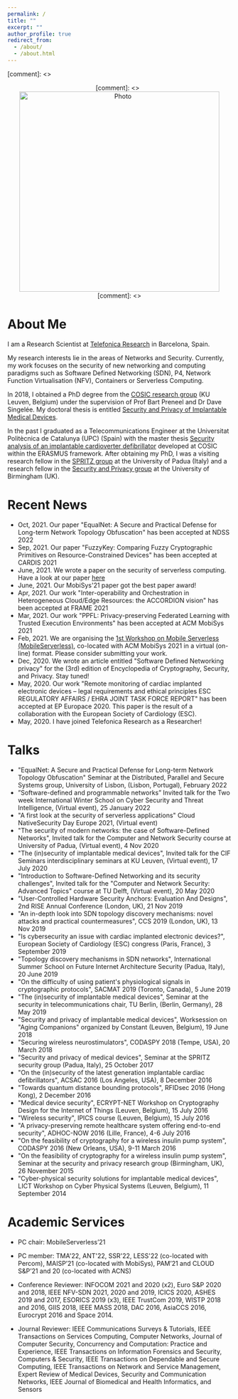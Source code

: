 ```yaml
---
permalink: /
title: ""
excerpt: ""
author_profile: true
redirect_from:
  - /about/
  - /about.html
---
```


[comment]: <> <p align="center">
[comment]: <>  <img src="https://lantaoyu.github.io/files/lantaoyu_img.jpg?raw=true" alt="Photo" style="width: 450px;"/>
[comment]: <> </p>

# About Me

I am a Research Scientist at [Telefonica Research](https://www.telefonica.com/en/web/innovation/core-innovation/research) in Barcelona, Spain.

My research interests lie in the areas of Networks and Security. Currently, my work focuses on the security of new networking and computing paradigms such as Software Defined Networking (SDN), P4, Network Function Virtualisation (NFV), Containers or Serverless Computing.

In 2018, I obtained a PhD degree from the [COSIC research group](https://www.esat.kuleuven.be/cosic/) (KU Leuven, Belgium) under the supervision of Prof Bart Preneel and Dr Dave Singelée. My doctoral thesis is entitled [Security and Privacy of Implantable Medical Devices](https://www.esat.kuleuven.be/cosic/publications/thesis-302.pdf).

In the past I graduated as a Telecommunications Engineer at the Universitat Politècnica de Catalunya (UPC) (Spain) with the master thesis [Security analysis of an implantable cardioverter defibrillator](https://www.esat.kuleuven.be/cosic/publications/thesis-231.pdf) developed at COSIC within the ERASMUS framework. After obtaining my PhD, I was a visiting research fellow in the [SPRITZ group](https://spritz.math.unipd.it/) at the University of Padua (Italy) and a research fellow in the [Security and Privacy group](https://www.birmingham.ac.uk/research/centre-for-cyber-security-and-privacy/index.aspx) at the University of Birmingham (UK).


# Recent News

* Oct, 2021. Our paper "EqualNet: A Secure and Practical Defense for Long-term Network Topology Obfuscation" has been accepted at NDSS 2022
* Sep, 2021. Our paper "FuzzyKey: Comparing Fuzzy Cryptographic Primitives on Resource-Constrained Devices" has been accepted at CARDIS 2021
* June, 2021. We wrote a paper on the security of serverless computing. Have a look at our paper [here](http://arxiv.org/abs/2107.03832)
* June, 2021. Our MobiSys'21 paper got the best paper award!  
* Apr, 2021. Our work "Inter-operability and Orchestration in Heterogeneous Cloud/Edge Resources: the ACCORDION vision" has been accepted at FRAME 2021
* Mar, 2021. Our work "PPFL: Privacy-preserving Federated Learning with Trusted Execution Environments" has been accepted at ACM MobiSys 2021
* Feb, 2021. We are organising the [1st Workshop on Mobile Serverless (MobileServerless)](https://www.it.uc3m.es/mbsvless21/), co-located with ACM MobiSys 2021 in a virtual (on-line) format. Please consider submitting your work.
* Dec, 2020. We wrote an article entitled "Software Defined Networking privacy" for the (3rd) edition of Encyclopedia of Cryptography, Security, and Privacy. Stay tuned!
* May, 2020. Our work "Remote monitoring of cardiac implanted electronic devices – legal requirements and ethical principles ESC REGULATORY AFFAIRS / EHRA JOINT TASK FORCE REPORT" has been accepted at EP Europace 2020. This paper is the result of a collaboration with the European Society of Cardiology (ESC).
* May, 2020. I have joined Telefonica Research as a Researcher!


# Talks

* "EqualNet: A Secure and Practical Defense for Long-term Network Topology Obfuscation" Seminar at the Distributed, Parallel and Secure Systems group, University of Lisbon, (Lisbon, Portugal), February 2022
* ”Software-defined and programmable networks” Invited talk for the Two week International Winter School on Cyber Security and Threat Intelligence, (Virtual event), 25 January 2022
* "A first look at the security of serverless applications" Cloud NativeSecurity Day Europe 2021, (Virtual event)
* "The security of modern networks: the case of Software-Defined Networks", Invited talk for the Computer and Network Security course at University of Padua, (Virtual event), 4 Nov 2020
* "The (in)security of implantable medical devices", Invited talk for the CIF Seminars interdisciplinary seminars at KU Leuven, (Virtual event), 17 July 2020
* "Introduction to Software-Defined Networking and its security challenges", Invited talk for the "Computer and Network Security: Advanced Topics" course at TU Delft, (Virtual event), 20 May 2020
* "User-Controlled Hardware Security Anchors: Evaluation And Designs", 2nd RISE Annual Conference (London, UK), 21 Nov 2019
* "An in-depth look into SDN topology discovery mechanisms: novel attacks and practical countermeasures", CCS 2019 (London, UK), 13 Nov 2019
* "Is cybersecurity an issue with cardiac implanted electronic devices?", European Society of Cardiology (ESC) congress (Paris, France), 3 September 2019
* "Topology discovery mechanisms in SDN networks", International Summer School on Future Internet Architecture Security (Padua, Italy), 20 June 2019
* "On the difficulty of using patient's physiological signals in cryptographic protocols", SACMAT 2019 (Toronto, Canada), 5 June 2019
* "The (in)security of implantable medical devices", Seminar at the security in telecommunications chair, TU Berlin, (Berlin, Germany), 28 May 2019
* "Security and privacy of implantable medical devices", Worksession on "Aging Companions" organized by Constant (Leuven, Belgium), 19 June 2018
* "Securing wireless neurostimulators", CODASPY 2018 (Tempe, USA), 20 March 2018
* "Security and privacy of medical devices", Seminar at the SPRITZ security group (Padua, Italy), 25 October 2017
* "On the (in)security of the latest generation implantable cardiac defibrillators", ACSAC 2016 (Los Angeles, USA), 8 December 2016
* "Towards quantum distance bounding protocols", RFIDsec 2016 (Hong Kong), 2 December 2016
* "Medical device security", ECRYPT-NET Workshop on Cryptography Design for the Internet of Things (Leuven, Belgium), 15 July 2016
* "Wireless security", IPICS course (Leuven, Belgium), 15 July 2016
* "A privacy-preserving remote healthcare system offering end-to-end security", ADHOC-NOW 2016 (Lille, France), 4-6 July 2016
* "On the feasibility of cryptography for a wireless insulin pump system", CODASPY 2016 (New Orleans, USA), 9-11 March 2016
* "On the feasibility of cryptography for a wireless insulin pump system", Seminar at the security and privacy research group (Birmingham, UK), 26 November 2015
* "Cyber-physical security solutions for implantable medical devices", LICT Workshop on Cyber Physical Systems (Leuven, Belgium), 11 September 2014


# Academic Services
* PC chair: MobileServerless’21
* PC member: TMA'22, ANT'22, SSR'22, LESS'22 (co-located with Percom), MAISP’21 (co-located with MobiSys), PAM’21 and CLOUD S&P’21 and 20 (co-located with ACNS)


* Conference Reviewer: INFOCOM 2021 and 2020 (x2), Euro S&P 2020 and 2018, IEEE NFV-SDN 2021, 2020 and 2019, ICICS 2020, ASHES 2019 and 2017, ESORICS 2019 (x3), IEEE TrustCom 2019, WISTP 2018 and 2016, GIIS 2018, IEEE MASS 2018, DAC 2016, AsiaCCS 2016, Eurocrypt 2016 and Space 2014.
* Journal Reviewer: IEEE Communications Surveys & Tutorials, IEEE Transactions on Services Computing, Computer Networks, Journal of Computer Security, Concurrency and Computation: Practice and Experience, IEEE Transactions on Information Forensics and Security, Computers & Security, IEEE Transactions on Dependable and Secure Computing, IEEE Transactions on Network and Service Management, Expert Review of Medical Devices, Security and Communication Networks, IEEE Journal of Biomedical and Health Informatics, and Sensors
